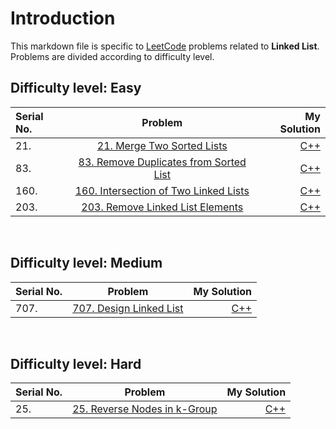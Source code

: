# Introduction
This markdown file is specific to [LeetCode](https://leetcode.com/) problems related to **Linked List**. Problems are divided according to difficulty level. 

## Difficulty level: Easy
| Serial No. | Problem | My Solution |
| :---         |     :---:      |          ---: |
|21.|  [21. Merge Two Sorted Lists](https://leetcode.com/problems/merge-two-sorted-lists/description/)     | [C++](https://leetcode.com/problems/merge-two-sorted-lists/submissions/870696858/) |
|83.|  [83. Remove Duplicates from Sorted List](https://leetcode.com/problems/remove-duplicates-from-sorted-list/description/)     | [C++](https://leetcode.com/problems/remove-duplicates-from-sorted-list/submissions/870664428/) |
|160.|  [160. Intersection of Two Linked Lists](https://leetcode.com/problems/intersection-of-two-linked-lists/description/)     | [C++](https://leetcode.com/problems/intersection-of-two-linked-lists/submissions/874147640/) |
|203.|  [203. Remove Linked List Elements](https://leetcode.com/problems/remove-linked-list-elements/description/)     | [C++](https://leetcode.com/problems/remove-linked-list-elements/submissions/874143598/) |

</br>

## Difficulty level: Medium
| Serial No. | Problem | My Solution |
| :---         |     :---:      |          ---: |
|707.|  [707. Design Linked List](https://leetcode.com/problems/design-linked-list/description/)     | [C++](https://leetcode.com/problems/design-linked-list/submissions/870581442/) |

</br>

## Difficulty level: Hard
| Serial No. | Problem | My Solution |
| :---         |     :---:      |          ---: |
|25.|  [25. Reverse Nodes in k-Group](https://leetcode.com/problems/reverse-nodes-in-k-group/description/)     | [C++](https://leetcode.com/problems/reverse-nodes-in-k-group/submissions/873581844/) |
